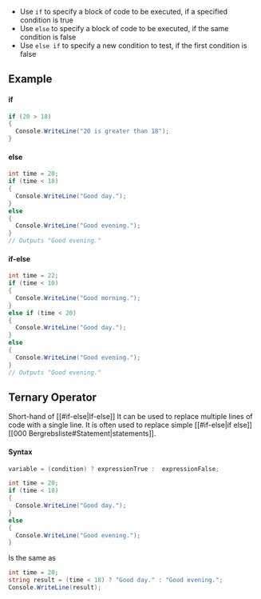 - Use `if` to specify a block of code to be executed, if a specified condition is true
- Use `else` to specify a block of code to be executed, if the same condition is false
- Use `else if` to specify a new condition to test, if the first condition is false
## Example
#### if
```csharp
if (20 > 18) 
{
  Console.WriteLine("20 is greater than 18");
}
```
#### else
```csharp
int time = 20;
if (time < 18) 
{
  Console.WriteLine("Good day.");
} 
else 
{
  Console.WriteLine("Good evening.");
}
// Outputs "Good evening."
```
#### if-else
```csharp
int time = 22;
if (time < 10) 
{
  Console.WriteLine("Good morning.");
} 
else if (time < 20) 
{
  Console.WriteLine("Good day.");
} 
else 
{
  Console.WriteLine("Good evening.");
}
// Outputs "Good evening."
```

## Ternary Operator
Short-hand of [[#if-else|If-else]]
It can be used to replace multiple lines of code with a single line. It is often used to replace simple [[#if-else|if else]] [[000 Bergrebsliste#Statement|statements]].
#### Syntax
```csharp
variable = (condition) ? expressionTrue :  expressionFalse;
```

```csharp
int time = 20;
if (time < 18) 
{
  Console.WriteLine("Good day.");
} 
else 
{
  Console.WriteLine("Good evening.");
}
```
Is the same as
```csharp
int time = 20;
string result = (time < 18) ? "Good day." : "Good evening.";
Console.WriteLine(result);
```